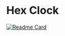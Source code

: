 # Hex Clock

[![Readme Card](https://github-readme-stats.vercel.app/api/pin/?username=pybluepanda&theme=gotham&show_owner=True&&repo=hex_clock)](https://github.com/PyBluePanda/hex_clock.git)
